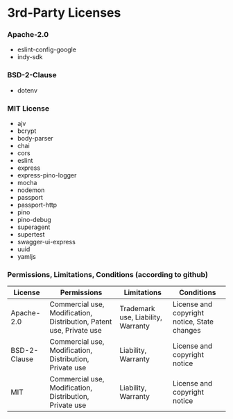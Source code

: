 # 3rd-Party Licenses

### Apache-2.0

-   eslint-config-google
-   indy-sdk

### BSD-2-Clause

-   dotenv

### MIT License

-   ajv
-   bcrypt
-   body-parser
-   chai
-   cors
-   eslint
-   express
-   express-pino-logger
-   mocha
-   nodemon
-   passport
-   passport-http
-   pino
-   pino-debug
-   superagent
-   supertest
-   swagger-ui-express
-   uuid
-   yamljs

### Permissions, Limitations, Conditions (according to github)

| License      | Permissions                                                         | Limitations                        | Conditions                                  |
| ------------ | ------------------------------------------------------------------- | ---------------------------------- | ------------------------------------------- |
| Apache-2.0   | Commercial use, Modification, Distribution, Patent use, Private use | Trademark use, Liability, Warranty | License and copyright notice, State changes |
| BSD-2-Clause | Commercial use, Modification, Distribution, Private use             | Liability, Warranty                | License and copyright notice                |
| MIT          | Commercial use, Modification, Distribution, Private use             | Liability, Warranty                | License and copyright notice                |

